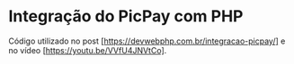 # Integração do PicPay com PHP
Código utilizado no post [https://devwebphp.com.br/integracao-picpay/]
e no vídeo [https://youtu.be/VVfU4JNVtCo].
